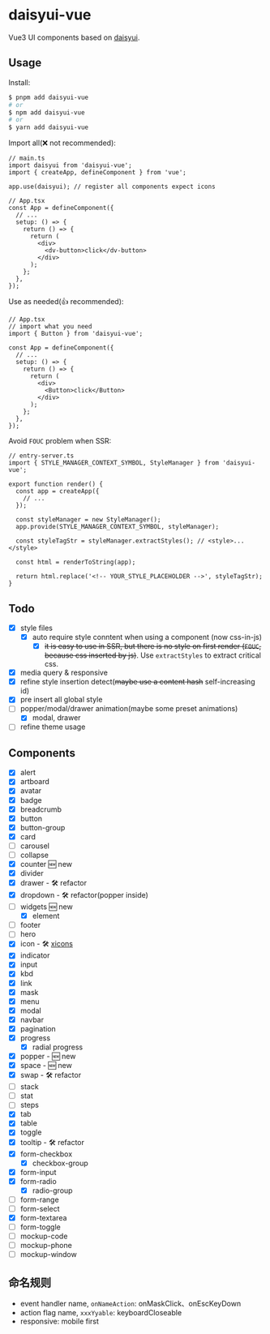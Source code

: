 # daisyui-vue

Vue3 UI components based on [daisyui](https://github.com/saadeghi/daisyui).

## Usage

Install:

```bash
$ pnpm add daisyui-vue
# or
$ npm add daisyui-vue
# or
$ yarn add daisyui-vue
```

Import all(❌ not recommended):

```tsx
// main.ts
import daisyui from 'daisyui-vue';
import { createApp, defineComponent } from 'vue';

app.use(daisyui); // register all components expect icons

// App.tsx
const App = defineComponent({
  // ...
  setup: () => {
    return () => {
      return (
        <div>
          <dv-button>click</dv-button>
        </div>
      );
    };
  },
});
```

Use as needed(👍 recommended):

```tsx
// App.tsx
// import what you need
import { Button } from 'daisyui-vue';

const App = defineComponent({
  // ...
  setup: () => {
    return () => {
      return (
        <div>
          <Button>click</Button>
        </div>
      );
    };
  },
});
```

Avoid `FOUC` problem when SSR:

```tsx
// entry-server.ts
import { STYLE_MANAGER_CONTEXT_SYMBOL, StyleManager } from 'daisyui-vue';

export function render() {
  const app = createApp({
    // ...
  });

  const styleManager = new StyleManager();
  app.provide(STYLE_MANAGER_CONTEXT_SYMBOL, styleManager);

  const styleTagStr = styleManager.extractStyles(); // <style>...</style>

  const html = renderToString(app);

  return html.replace('<!-- YOUR_STYLE_PLACEHOLDER -->', styleTagStr);
}
```

## Todo

- [x] style files
  - [x] auto require style conntent when using a component (now css-in-js)
    - [x] ~~it is easy to use in SSR, but there is no style on first render (`FOUC`, because css inserted by js)~~. Use `extractStyles` to extract critical css.
- [x] media query & responsive
- [x] refine style insertion detect(~~maybe use a content hash~~ self-increasing id)
- [x] pre insert all global style
- [ ] popper/modal/drawer animation(maybe some preset animations)
  - [x] modal, drawer
- [ ] refine theme usage

## Components

- [x] alert
- [x] artboard
- [x] avatar
- [x] badge
- [x] breadcrumb
- [x] button
- [x] button-group
- [x] card
- [ ] carousel
- [ ] collapse
- [x] counter 🆕 new
- [x] divider
- [x] drawer - 🛠 refactor
- [x] dropdown - 🛠 refactor(popper inside)
- [ ] widgets 🆕 new
  - [x] element
- [ ] footer
- [ ] hero
- [x] icon - 🛠 [xicons](https://github.com/07akioni/xicons)
- [x] indicator
- [x] input
- [x] kbd
- [x] link
- [x] mask
- [x] menu
- [x] modal
- [x] navbar
- [x] pagination
- [x] progress
  - [x] radial progress
- [x] popper - 🆕 new
- [x] space - 🆕 new
- [x] swap - 🛠 refactor
- [ ] stack
- [ ] stat
- [ ] steps
- [x] tab
- [x] table
- [x] toggle
- [x] tooltip - 🛠 refactor
- [x] form-checkbox
  - [x] checkbox-group
- [x] form-input
- [x] form-radio
  - [x] radio-group
- [ ] form-range
- [ ] form-select
- [x] form-textarea
- [ ] form-toggle
- [ ] mockup-code
- [ ] mockup-phone
- [ ] mockup-window

## 命名规则

- event handler name, `onNameAction`: onMaskClick、onEscKeyDown
- action flag name, `xxxYyable`: keyboardCloseable
- responsive: mobile first
